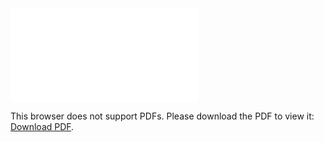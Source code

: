 <object data="christ-in-song/CIS1908pdfs/421.pdf" type="application/pdf" width="100%" height="1024px">
    <embed src="christ-in-song/CIS1908pdfs/421.pdf">
        <p>This browser does not support PDFs. Please download the PDF to view it: <a href="christ-in-song/CIS1908pdfs/421.pdf">Download PDF</a>.</p>
    </embed>
</object>
